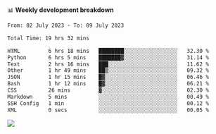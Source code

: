 📊 **Weekly development breakdown**
<!--START_SECTION:waka-->

```txt
From: 02 July 2023 - To: 09 July 2023

Total Time: 19 hrs 32 mins

HTML         6 hrs 18 mins   ████████░░░░░░░░░░░░░░░░░   32.30 %
Python       6 hrs 5 mins    ███████▓░░░░░░░░░░░░░░░░░   31.14 %
Text         2 hrs 16 mins   ███░░░░░░░░░░░░░░░░░░░░░░   11.62 %
Other        1 hr 49 mins    ██▒░░░░░░░░░░░░░░░░░░░░░░   09.32 %
JSON         1 hr 15 mins    █▓░░░░░░░░░░░░░░░░░░░░░░░   06.46 %
Bash         1 hr 12 mins    █▓░░░░░░░░░░░░░░░░░░░░░░░   06.21 %
CSS          26 mins         ▓░░░░░░░░░░░░░░░░░░░░░░░░   02.30 %
Markdown     5 mins          ░░░░░░░░░░░░░░░░░░░░░░░░░   00.49 %
SSH Config   1 min           ░░░░░░░░░░░░░░░░░░░░░░░░░   00.12 %
XML          0 secs          ░░░░░░░░░░░░░░░░░░░░░░░░░   00.05 %
```

<!--END_SECTION:waka-->
![](https://komarev.com/ghpvc/?username=callanwu)
